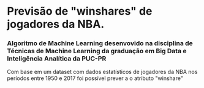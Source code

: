 # Previsão de "winshares" de jogadores da NBA.

### Algoritmo de Machine Learning desenvovido na disciplina  de Técnicas de Machine Learning da graduação em Big Data e Inteligência Analítica da PUC-PR

Com base em um dataset com dados estatísticos de jogadores da NBA nos períodos entre 1950 e 2017 foi possível prever a o atributo "winshare"
